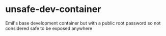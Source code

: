 # unsafe-dev-container
Emil's base development container but with a public root password so not considered safe to be exposed anywhere
